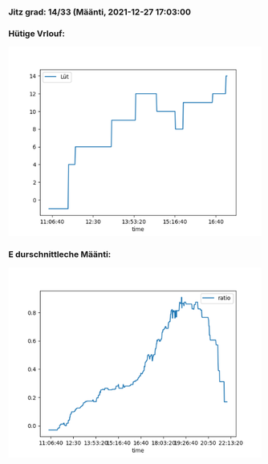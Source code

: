 ### Jitz grad: 14/33 (Määnti, 2021-12-27 17:03:00

### Hütige Vrlouf:
![Graph](Today.png)

### E durschnittleche Määnti:
![Graph](Määnti.png)